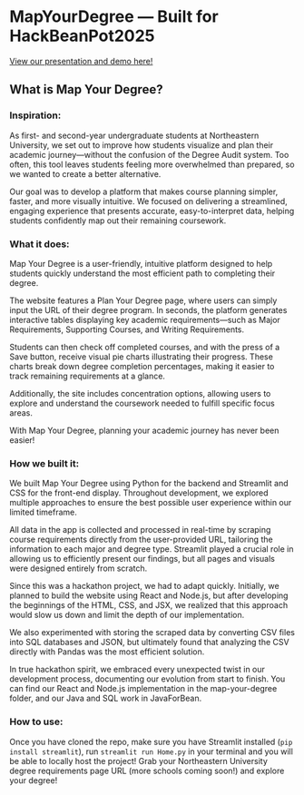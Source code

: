 # MapYourDegree — Built for HackBeanPot2025

[View our presentation and demo here!](https://view.genially.com/67a80583b17580f5901fc29d/interactive-content-hackbeanpot)

## What is Map Your Degree?
### Inspiration:

As first- and second-year undergraduate students at Northeastern University, we set out to improve how students visualize and plan their academic journey—without the confusion of the Degree Audit system. Too often, this tool leaves students feeling more overwhelmed than prepared, so we wanted to create a better alternative.

Our goal was to develop a platform that makes course planning simpler, faster, and more visually intuitive. We focused on delivering a streamlined, engaging experience that presents accurate, easy-to-interpret data, helping students confidently map out their remaining coursework.

### What it does:

Map Your Degree is a user-friendly, intuitive platform designed to help students quickly understand the most efficient path to completing their degree.

The website features a Plan Your Degree page, where users can simply input the URL of their degree program. In seconds, the platform generates interactive tables displaying key academic requirements—such as Major Requirements, Supporting Courses, and Writing Requirements.

Students can then check off completed courses, and with the press of a Save button, receive visual pie charts illustrating their progress. These charts break down degree completion percentages, making it easier to track remaining requirements at a glance.

Additionally, the site includes concentration options, allowing users to explore and understand the coursework needed to fulfill specific focus areas.

With Map Your Degree, planning your academic journey has never been easier!

### How we built it:

We built Map Your Degree using Python for the backend and Streamlit and CSS for the front-end display. Throughout development, we explored multiple approaches to ensure the best possible user experience within our limited timeframe.

All data in the app is collected and processed in real-time by scraping course requirements directly from the user-provided URL, tailoring the information to each major and degree type. Streamlit played a crucial role in allowing us to efficiently present our findings, but all pages and visuals were designed entirely from scratch.

Since this was a hackathon project, we had to adapt quickly. Initially, we planned to build the website using React and Node.js, but after developing the beginnings of the HTML, CSS, and JSX, we realized that this approach would slow us down and limit the depth of our implementation.

We also experimented with storing the scraped data by converting CSV files into SQL databases and JSON, but ultimately found that analyzing the CSV directly with Pandas was the most efficient solution.

In true hackathon spirit, we embraced every unexpected twist in our development process, documenting our evolution from start to finish. You can find our React and Node.js implementation in the map-your-degree folder, and our Java and SQL work in JavaForBean.

### How to use:
Once you have cloned the repo, make sure you have Streamlit installed (`pip install streamlit`), run `streamlit run Home.py` in your terminal and you will be able to locally host the project! Grab your Northeastern University degree requirements page URL (more schools coming soon!) and explore your degree!
